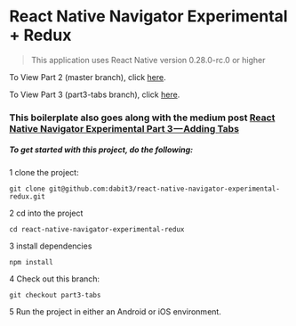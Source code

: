 # React Native Navigator Experimental + Redux

> This application uses React Native version 0.28.0-rc.0 or higher

To View Part 2 (master branch), click [here](https://github.com/dabit3/react-native-navigator-experimental-redux).

To View Part 3 (part3-tabs branch), click [here](https://github.com/dabit3/react-native-navigator-experimental-redux/tree/part3-tabs).

### This boilerplate also goes along with the medium post [React Native Navigator Experimental Part 3 — Adding Tabs](https://medium.com/@dabit3/react-native-navigator-experimental-part-3-adding-tabs-28a2c57356b6#.3eaqtm2dq)

##### To get started with this project, do the following:

1 clone the project:

```
git clone git@github.com:dabit3/react-native-navigator-experimental-redux.git
```

2 cd into the project

```
cd react-native-navigator-experimental-redux
```

3 install dependencies

```
npm install
```

4 Check out this branch:

```
git checkout part3-tabs
```

5 Run the project in either an Android or iOS environment.
